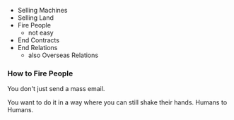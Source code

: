 - Selling Machines
- Selling Land
- Fire People
	- not easy
- End Contracts
- End Relations
	- also Overseas Relations
### How to Fire People
You don't just send a mass email.

You want to do it in a way where you can still shake their hands. Humans to Humans.


